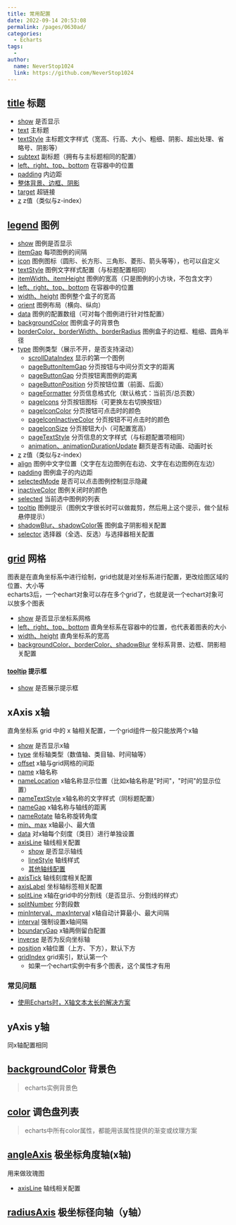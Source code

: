 ```yaml
---
title: 常用配置
date: 2022-09-14 20:53:08
permalink: /pages/0630ad/
categories:
  - Echarts
tags:
  - 
author: 
  name: NeverStop1024
  link: https://github.com/NeverStop1024
---
```

##  [title](https://echarts.apache.org/zh/option.html#title) 标题
* [show](https://echarts.apache.org/zh/option.html#title.show) 是否显示
* [text](https://echarts.apache.org/zh/option.html#title.text) 主标题
* [textStyle](https://echarts.apache.org/zh/option.html#title.textStyle) 主标题文字样式（宽高、行高、大小、粗细、阴影、超出处理、省略号、阴影等）
* [subtext](https://echarts.apache.org/zh/option.html#title.subtext) 副标题（拥有与主标题相同的配置）
* [left、right、top、bottom](https://echarts.apache.org/zh/option.html#title.left) 在容器中的位置
* [padding](https://echarts.apache.org/zh/option.html#title.padding) 内边距
* [整体背景、边框、阴影](https://echarts.apache.org/zh/option.html#title.backgroundColor)
* [target](https://echarts.apache.org/zh/option.html#title.target) 超链接
* [z](https://echarts.apache.org/zh/option.html#title.z) z值（类似与z-index）

## [legend](https://echarts.apache.org/zh/option.html#legend) 图例
* [show](https://echarts.apache.org/zh/option.html#legend.show) 图例是否显示
* [itemGap](https://echarts.apache.org/zh/option.html#legend.itemGap) 每项图例的间隔
* [icon](https://echarts.apache.org/zh/option.html#legend.icon) 图例图标（圆形、长方形、三角形、菱形、箭头等等），也可以自定义
* [textStyle](https://echarts.apache.org/zh/option.html#legend.textStyle) 图例文字样式配置（与标题配置相同）
* [itemWidth、itemHeight](https://echarts.apache.org/zh/option.html#legend.itemWidth) 图例的宽高（只是图例的小方块，不包含文字）
* [left、right、top、bottom](https://echarts.apache.org/zh/option.html#legend.left) 在容器中的位置
* [width、height](https://echarts.apache.org/zh/option.html#legend.width) 图例整个盒子的宽高
* [orient](https://echarts.apache.org/zh/option.html#legend.orient) 图例布局（横向、纵向）
* [data](https://echarts.apache.org/zh/option.html#legend.data) 图例的配置数组（可对每个图例进行针对性配置）
* [backgroundColor](https://echarts.apache.org/zh/option.html#legend.backgroundColor) 图例盒子的背景色
* [borderColor、borderWidth、borderRadius](https://echarts.apache.org/zh/option.html#legend.borderColor) 图例盒子的边框、粗细、圆角半径
* [type](https://echarts.apache.org/zh/option.html#legend.scrollDataIndex) 图例类型（展示不开，是否支持滚动）
  * [scrollDataIndex](https://echarts.apache.org/zh/option.html#legend.scrollDataIndex) 显示的第一个图例
  * [pageButtonItemGap](https://echarts.apache.org/zh/option.html#legend.pageButtonItemGap) 分页按钮与中间分页文字的距离
  * [pageButtonGap](https://echarts.apache.org/zh/option.html#legend.pageButtonGap) 分页按钮离图例的距离
  * [pageButtonPosition](https://echarts.apache.org/zh/option.html#legend.pageButtonPosition) 分页按钮位置（前面、后面）
  * [pageFormatter](https://echarts.apache.org/zh/option.html#legend.pageFormatter) 分页信息格式化（默认格式：当前页/总页数）
  * [pageIcons](https://echarts.apache.org/zh/option.html#legend.pageIcons) 分页按钮图标（可更换左右切换按钮）
  * [pageIconColor](https://echarts.apache.org/zh/option.html#legend.pageIconColor) 分页按钮可点击时的颜色
  * [pageIconInactiveColor](https://echarts.apache.org/zh/option.html#legend.pageIconInactiveColor) 分页按钮不可点击时的颜色
  * [pageIconSize](https://echarts.apache.org/zh/option.html#legend.pageIconSize) 分页按钮大小（可配置宽高）
  * [pageTextStyle](https://echarts.apache.org/zh/option.html#legend.pageTextStyle) 分页信息的文字样式（与标题配置项相同）
  * [animation、animationDurationUpdate](https://echarts.apache.org/zh/option.html#legend.animation) 翻页是否有动画、动画时长
* [z](https://echarts.apache.org/zh/option.html#legend.z) z值（类似与z-index）
* [align](https://echarts.apache.org/zh/option.html#legend.align) 图例中文字位置（文字在左边图例在右边、文字在右边图例在左边）
* [padding](https://echarts.apache.org/zh/option.html#legend.padding) 图例盒子的内边距
* [selectedMode](https://echarts.apache.org/zh/option.html#legend.selectedMode) 是否可以点击图例控制显示隐藏
* [inactiveColor](https://echarts.apache.org/zh/option.html#legend.inactiveColor) 图例关闭时的颜色
* [selected](https://echarts.apache.org/zh/option.html#legend.selected) 当前选中图例的列表
* [tooltip](https://echarts.apache.org/zh/option.html#legend.tooltip) 图例提示（图例文字很长时可以做裁剪，然后用上这个提示，做个鼠标悬停提示）
* [shadowBlur、shadowColor等](https://echarts.apache.org/zh/option.html#legend.shadowBlur) 图例盒子阴影相关配置
* [selector](https://echarts.apache.org/zh/option.html#legend.selector) 选择器（全选、反选）与选择器相关配置

## [grid](https://echarts.apache.org/zh/option.html#grid) 网格
图表是在直角坐标系中进行绘制，grid也就是对坐标系进行配置，更改绘图区域的位置、大小等  
echarts3后，一个echart对象可以存在多个grid了，也就是说一个echart对象可以放多个图表
* [show](https://echarts.apache.org/zh/option.html#grid.show) 是否显示坐标系网格
* [left、right、top、bottom](https://echarts.apache.org/zh/option.html#grid.left) 直角坐标系在容器中的位置，也代表着图表的大小
* [width、height](https://echarts.apache.org/zh/option.html#grid.width) 直角坐标系的宽高
* [backgroundColor、borderColor、shadowBlur](https://echarts.apache.org/zh/option.html#grid.backgroundColor) 坐标系背景、边框、阴影相关配置
#### [tooltip](https://echarts.apache.org/zh/option.html#tooltip) 提示框
* [show](https://echarts.apache.org/zh/option.html#tooltip.show) 是否展示提示框

## xAxis x轴
直角坐标系 grid 中的 x 轴相关配置，一个grid组件一般只能放两个x轴
* [show](https://echarts.apache.org/zh/option.html#xAxis.show) 是否显示x轴
* [type](https://echarts.apache.org/zh/option.html#yAxis.type) 坐标轴类型（数值轴、类目轴、时间轴等）
* [offset](https://echarts.apache.org/zh/option.html#xAxis.offset) x轴与grid网格的间距
* [name](https://echarts.apache.org/zh/option.html#xAxis.name) x轴名称
* [nameLocation](https://echarts.apache.org/zh/option.html#xAxis.nameLocation) x轴名称显示位置（比如x轴名称是"时间"，"时间"的显示位置）
* [nameTextStyle](https://echarts.apache.org/zh/option.html#xAxis.nameTextStyle) x轴名称的文字样式（同标题配置）
* [nameGap](https://echarts.apache.org/zh/option.html#xAxis.nameGap) x轴名称与轴线的距离
* [nameRotate](https://echarts.apache.org/zh/option.html#xAxis.nameRotate) 轴名称旋转角度
* [min、max](https://echarts.apache.org/zh/option.html#xAxis.min) x轴最小、最大值
* [data](https://echarts.apache.org/zh/option.html#xAxis.data) 对x轴每个刻度（类目）进行单独设置
* [axisLine](https://echarts.apache.org/zh/option.html#xAxis.axisLine) 轴线相关配置
  * [show](https://echarts.apache.org/zh/option.html#xAxis.axisLine.show) 是否显示轴线
  * [lineStyle](https://echarts.apache.org/zh/option.html#xAxis.axisLine.lineStyle) 轴线样式
  * [其他轴线配置](https://echarts.apache.org/zh/option.html#xAxis.axisLine.onZero)
* [axisTick](https://echarts.apache.org/zh/option.html#xAxis.axisTick) 轴线刻度相关配置
* [axisLabel](https://echarts.apache.org/zh/option.html#xAxis.axisLabel) 坐标轴标签相关配置
* [splitLine](https://echarts.apache.org/zh/option.html#xAxis.splitLine) x轴在grid中的分割线（是否显示、分割线的样式）
* [splitNumber](https://echarts.apache.org/zh/option.html#xAxis.splitNumber) 分割段数
* [minInterval、maxInterval](https://echarts.apache.org/zh/option.html#xAxis.minInterval) x轴自动计算最小、最大间隔
* [interval](https://echarts.apache.org/zh/option.html#xAxis.interval) 强制设置x轴间隔
* [boundaryGap](https://echarts.apache.org/zh/option.html#xAxis.boundaryGap) x轴两侧留白配置
* [inverse](https://echarts.apache.org/zh/option.html#xAxis.inverse) 是否为反向坐标轴
* [position](https://echarts.apache.org/zh/option.html#xAxis.position) x轴位置（上方、下方），默认下方
* [gridIndex](https://echarts.apache.org/zh/option.html#xAxis.gridIndex) grid索引，默认第一个
  * 如果一个echart实例中有多个图表，这个属性才有用

### 常见问题
* [使用Echarts时，X轴文本太长的解决方案](https://blog.csdn.net/weixin_43299180/article/details/119671336)

## yAxis y轴
同x轴配置相同

## [backgroundColor](https://echarts.apache.org/zh/option.html#backgroundColor) 背景色
> echarts实例背景色
## [color](https://echarts.apache.org/zh/option.html#color) 调色盘列表
> echarts中所有color属性，都能用该属性提供的渐变或纹理方案

## [angleAxis](https://echarts.apache.org/zh/option.html#angleAxis) 极坐标角度轴(x轴)
用来做玫瑰图
* [axisLine](https://echarts.apache.org/zh/option.html#angleAxis.axisLine) 轴线相关配置

## [radiusAxis](https://echarts.apache.org/zh/option.html#radiusAxis) 极坐标径向轴（y轴）

